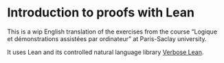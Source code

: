 # Introduction to proofs with Lean

This is a wip English translation of the exercises from the course “Logique et
démonstrations assistées par ordinateur” at Paris-Saclay university.

It uses Lean and its controlled natural language library 
[Verbose Lean](https://github.com/PatrickMassot/verbose-lean4/).
